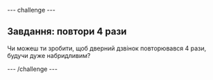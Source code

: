 --- challenge ---

## Завдання: повтори 4 рази

Чи можеш ти зробити, щоб дверний дзвінок повторювався 4 рази, будучи дуже набридливим?

--- /challenge ---